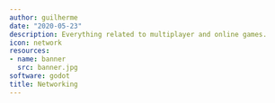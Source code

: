 ```yaml
---
author: guilherme
date: "2020-05-23"
description: Everything related to multiplayer and online games.
icon: network
resources:
- name: banner
  src: banner.jpg
software: godot
title: Networking
---
```

